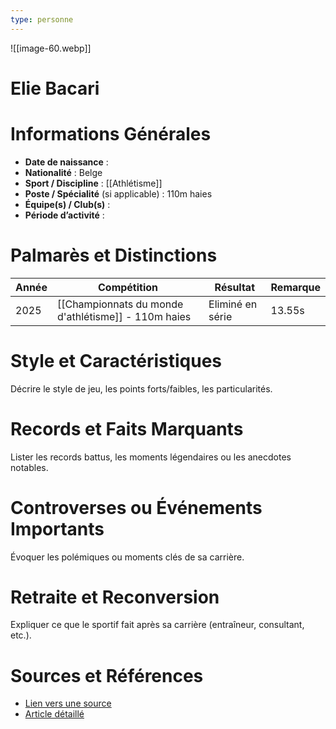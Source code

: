 ```yaml
---
type: personne
---
```

![[image-60.webp]]
# Elie Bacari

# Informations Générales
- **Date de naissance** :  
- **Nationalité** :  Belge
- **Sport / Discipline** : [[Athlétisme]] 
- **Poste / Spécialité** (si applicable) : 110m haies  
- **Équipe(s) / Club(s)** :  
- **Période d’activité** :  

# Palmarès et Distinctions
| Année | Compétition                                         | Résultat         | Remarque |
| ----- | --------------------------------------------------- | ---------------- | -------- |
| 2025  | [[Championnats du monde d'athlétisme]] - 110m haies | Eliminé en série | 13.55s   |

# Style et Caractéristiques
Décrire le style de jeu, les points forts/faibles, les particularités.

# Records et Faits Marquants
Lister les records battus, les moments légendaires ou les anecdotes notables.

# Controverses ou Événements Importants
Évoquer les polémiques ou moments clés de sa carrière.

# Retraite et Reconversion
Expliquer ce que le sportif fait après sa carrière (entraîneur, consultant, etc.).

# Sources et Références
- [Lien vers une source](#)
- [Article détaillé](#)
